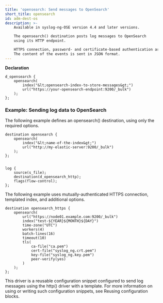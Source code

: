 ```yaml
---
title: 'opensearch: Send messages to OpenSearch'
short_title: opensearch
id: adm-dest-os
description: >-
    Available in syslog-ng-OSE version 4.4 and later versions.

    The opensearch() destination posts log messages to OpenSearch
    using its HTTP endpoint.

    HTTPS connection, password- and certificate-based authentication are supported.
    The content of the events is sent in JSON format.
---
```


**Declaration**

```config
d_opensearch {
    opensearch(
        index("&lt;opensearch-index-to-store-messages&gt;")
        url("https://your-opensearch-endpoint:9200/_bulk")
    );
};
```

### Example: Sending log data to OpenSearch

The following example defines an opensearch() destination, using only the required options.

```config
destination opensearch {
    opensearch(
        index("&lt;name-of-the-index&gt;")
        url("http://my-elastic-server:9200/_bulk")
    );
};


log {
    source(s_file);
    destination(d_opensearch_http);
    flags(flow-control);
};
```

The following example uses mutually-authenticated HTTPS connection, templated index, and additional options.

```config
destination opensearch_https {
    opensearch(
        url("https://node01.example.com:9200/_bulk")
        index("test-${YEAR}${MONTH}${DAY}")
        time-zone("UTC")
        workers(4)
        batch-lines(16)
        timeout(10)
        tls(
            ca-file("ca.pem")
            cert-file("syslog_ng.crt.pem")
            key-file("syslog_ng.key.pem")
            peer-verify(yes)
        )
    );
};
```

This driver is a reusable configuration snippet configured to send log messages using the http() driver with a template. For more information on using or writing such configuration snippets, see Reusing configuration blocks.
